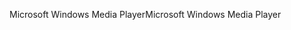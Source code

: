 <span data-ttu-id="40e73-101">Microsoft Windows Media Player</span><span class="sxs-lookup"><span data-stu-id="40e73-101">Microsoft Windows Media Player</span></span>